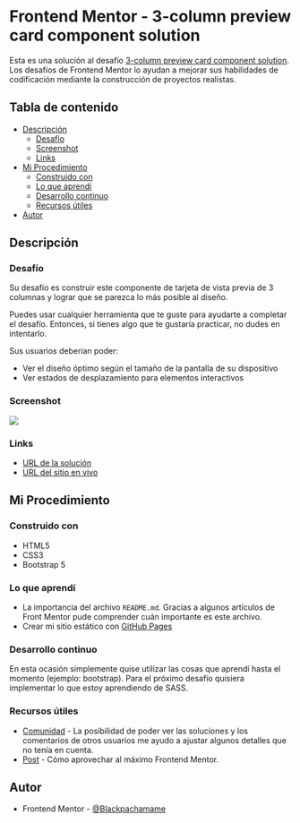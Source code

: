 # Frontend Mentor - 3-column preview card component solution

Esta es una solución al desafío [3-column preview card component solution](https://www.frontendmentor.io/challenges/3column-preview-card-component-pH92eAR2-). Los desafíos de Frontend Mentor lo ayudan a mejorar sus habilidades de codificación mediante la construcción de proyectos realistas.

## Tabla de contenido

- [Descripción](#descripción)
  - [Desafío](#desafío)
  - [Screenshot](#screenshot)
  - [Links](#links)
- [Mi Procedimiento](#mi-procedimiento)
  - [Construido con](#construido-con)
  - [Lo que aprendí](#lo-que-aprendí)
  - [Desarrollo continuo](#desarrollo-continuo)
  - [Recursos útiles](#recursos-útiles)
- [Autor](#autor)

## Descripción

### Desafío

Su desafío es construir este componente de tarjeta de vista previa de 3 columnas y lograr que se parezca lo más posible al diseño.

Puedes usar cualquier herramienta que te guste para ayudarte a completar el desafío. Entonces, si tienes algo que te gustaría practicar, no dudes en intentarlo.

Sus usuarios deberían poder:

- Ver el diseño óptimo según el tamaño de la pantalla de su dispositivo
- Ver estados de desplazamiento para elementos interactivos

### Screenshot

![](./images/my-desktop-preview.jpg)

### Links

- [URL de la solución](https://github.com/Blackpachamame/Blackpachamame.github.io/tree/main/desafíos-frontendmentor/3-column-preview-card-component)
- [URL del sitio en vivo](https://blackpachamame.github.io/desafíos-frontendmentor/3-column-preview-card-component/)

## Mi Procedimiento

### Construido con

- HTML5
- CSS3
- Bootstrap 5

### Lo que aprendí

- La importancia del archivo `README.md`. Gracias a algunos artículos de Front Mentor pude comprender cuán importante es este archivo.
- Crear mi sitio estático con [GitHub Pages](https://pages.github.com/)

### Desarrollo continuo

En esta ocasión simplemente quise utilizar las cosas que aprendí hasta el momento (ejemplo: bootstrap). Para el próximo desafío quisiera implementar lo que estoy aprendiendo de SASS.

### Recursos útiles

- [Comunidad](https://www.frontendmentor.io/solutions) - La posibilidad de poder ver las soluciones y los comentarios de otros usuarios me ayudo a ajustar algunos detalles que no tenía en cuenta.
- [Post](https://medium.com/frontend-mentor/how-to-get-the-most-out-of-frontend-mentor-bdd6fdc25cb8) - Cómo aprovechar al máximo Frontend Mentor.

## Autor

- Frontend Mentor - [@Blackpachamame](https://www.frontendmentor.io/profile/Blackpachamame)
